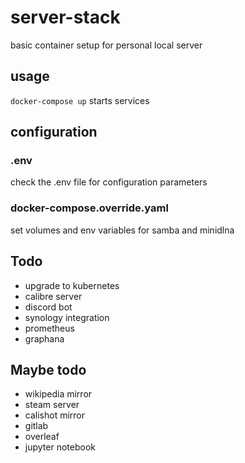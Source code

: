 # server-stack

basic container setup for personal local server

## usage

`docker-compose up` starts services

## configuration

### .env

check the .env file for configuration parameters

### docker-compose.override.yaml

set volumes and env variables for samba and minidlna

## Todo

- upgrade to kubernetes
- calibre server
- discord bot
- synology integration
- prometheus
- graphana

## Maybe todo

- wikipedia mirror
- steam server
- calishot mirror
- gitlab
- overleaf
- jupyter notebook
